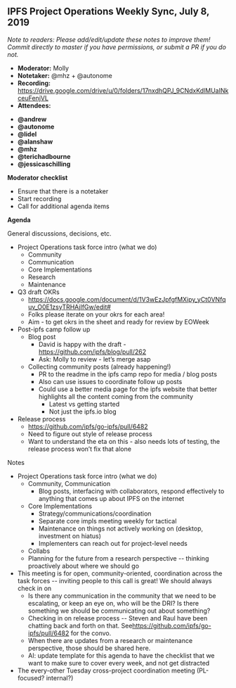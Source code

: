 ## IPFS Project Operations Weekly Sync, July 8, 2019

*Note to readers: Please add/edit/update these notes to improve them! Commit directly to master if you have permissions, or submit a PR if you do not.*

* **Moderator:** Molly
* **Notetaker:** @mhz + @autonome
* **Recording:** <https://drive.google.com/drive/u/0/folders/17nxdhQPJ_9CNdxKdlMUaINkceuFenjVL>
* **Attendees:**

-   __@andrew__
-   __@autonome__
-   __@lidel__
-   __@alanshaw__
-   __@mhz__
-   __@terichadbourne__
-   __@jessicaschilling__

**Moderator checklist**

-   Ensure that there is a notetaker
-   Start recording
-   Call for additional agenda items

**Agenda**

General discussions, decisions, etc.

-   Project Operations task force intro (what we do)
    -   Community
    -   Communication
    -   Core Implementations
    -   Research
    -   Maintenance
-   Q3 draft OKRs
    -   <https://docs.google.com/document/d/1V3wEzJpfgfMXipy_yCt0VNfquv_O0E1zsyTRHAjIfGw/edit#>
    -   Folks please iterate on your okrs for each area!
    -   Aim - to get okrs in the sheet and ready for review by EOWeek
-   Post-ipfs camp follow up
    -   Blog post
        -   David is happy with the draft -<https://github.com/ipfs/blog/pull/262>
        -   Ask: Molly to review - let’s merge asap
    -   Collecting community posts (already happening!)
        -   PR to the readme in the ipfs camp repo for media / blog posts
        -   Also can use issues to coordinate follow up posts
        -   Could use a better media page for the ipfs website that better highlights all the content coming from the community
            -   Latest vs getting started
            -   Not just the ipfs.io blog
-   Release process
    -   <https://github.com/ipfs/go-ipfs/pull/6482>
    -   Need to figure out style of release process
    -   Want to understand the eta on this - also needs lots of testing, the release process won’t fix that alone

Notes

-   Project Operations task force intro (what we do)
    -   Community, Communication
        -   Blog posts, interfacing with collaborators, respond effectively to anything that comes up about IPFS on the internet
    -   Core Implementations
        -   Strategy/communications/coordination
        -   Separate core impls meeting weekly for tactical
        -   Maintenance on things not actively working on (desktop, investment on hiatus)
        -   Implementers can reach out for project-level needs
    -   Collabs
    -   Planning for the future from a research perspective -- thinking proactively about where we should go
-   This meeting is for open, community-oriented, coordination across the task forces -- inviting people to this call is great! We should always check in on
    -   Is there any communication in the community that we need to be escalating, or keep an eye on, who will be the DRI? Is there something we should be communicating out about something?
    -   Checking in on release process -- Steven and Raul have been chatting back and forth on that. See<https://github.com/ipfs/go-ipfs/pull/6482> for the convo.
    -   When there are updates from a research or maintenance perspective, those should be shared here.
    -   AI: update template for this agenda to have the checklist that we want to make sure to cover every week, and not get distracted
-   The every-other Tuesday cross-project coordination meeting (PL-focused? internal?)
